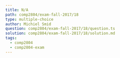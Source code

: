 ```yaml
---
title: N/A
path: comp2804/exam-fall-2017/18
type: multiple-choice
author: Michiel Smid
question: comp2804/exam-fall-2017/18/question.ts
solution: comp2804/exam-fall-2017/18/solution.md
tags:
  - comp2804
  - comp2804-exam
---
```

